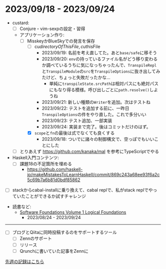 # 2023/09/18 - 2023/09/24

- custard:
    - [ ] Conjure・vim-sexpの設定・習得
    - アプリケーション作り:
        - [ ] MisskeyかBlueSkyでの発言を保存
            - [ ] cu$directoryOfThisFile, cu$thisFile
                - 2023/09/19: 名前を考え直してた。あと`base/safe`に移そう
                - 2023/09/20: `env`の持っているファイル名がどう移り変わるか調べているうちに気になっちゃったんで、`TranspileRepl`と`TranspileModule`の`src`を`TranspileOptions`に抜き出してみたけど、ちょっと失敗だったかな...
                    - 単純に`transpileState.srcPath`は相対パスにも絶対パスにもなり得る模様。呼び出しごとに`path.resolve()`しようね
                - 2023/09/21: 新しい種類の`Writer`を追加。次はテストね
                - 2023/09/22: テストを追加する前に、一昨日`TranspileOptions`の件をやり直した。これで多分いい
                - 2023/09/23: テスト追加、一部実装
                - 2023/09/24: 実装まで完了。後はコミットだけのはず。
            - [x] `scope`と`fn`の最後は式でなくても良くする
                - 2023/09/18: ついでに諸々の制御構文で、空っぽでもいいことにした
    - [ ] とりあえず <https://github.com/kanaka/mal> を参考にTypeScriptでやる
- Haskell入門コンテンツ:
    - [ ] 課題18の不足箇所を埋める
        - <https://github.com/haskell-jp/makeMistakesToLearnHaskell/commit/869c243a68ee93f6a2c5c69b7a6b81d0bdf85862>
- [ ] stackからcabal-installに乗り換えて、cabal replで、私がstack replでやっていたことができるか試すチャレンジ
- 読書など:
    - [Software Foundations Volume 1 Logical Foundations](https://softwarefoundations.cis.upenn.edu/lf-current/index.html)
        - 2023/08/24 - 2023/09/24

------

- [ ] ブログとQiitaに同時投稿するのをサポートするツール
    - [ ] Zennのサポート
    - [ ] リリース
    - [ ] Qrunchに書いていた記事をZennに

[先週の記録はこちら](https://github.com/igrep/daily-commits/blob/50907c05c46594ac3f801d46ea452a533ae96fa8/yesterday.md)
